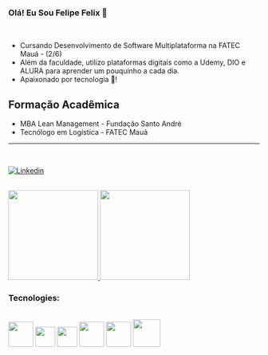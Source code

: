 ### Olá! Eu Sou Felipe Felix 🤙
<br/>

- Cursando Desenvolvimento de Software Multiplataforma na FATEC Mauá - (2/6)
- Além da faculdade, utilizo plataformas digitais como a Udemy, DIO e ALURA para aprender um pouquinho a cada dia.
- Apaixonado por tecnologia 💖!

## Formação Acadêmica

- MBA Lean Management - Fundação Santo André
- Tecnólogo em Logística - FATEC Mauá

-----------------------------------------------------
<br>

[![Linkedin](https://img.shields.io/badge/LinkedIn-0077B5?style=for-the-badge&logo=linkedin&logoColor=white)](https://www.linkedin.com/in/felipe-felix-3861441b5/)

<br>


<div>
<a href="https://github.com/FelipeFelixhub">
<img height="180em" src="https://github-readme-stats.vercel.app/api?username=FelipeFelixhub&show_icons=true&theme=dracula&include_all_commits=true&count_private=true"/>
<img height="180em" src="https://github-readme-stats.vercel.app/api/top-langs/?username=FelipeFelixhub&layout=compact&langs_count=7&theme=dracula"/>
</a>
</div>


### Tecnologies:

<div style="display: inline_block"><br/>

<img src="https://cdn.jsdelivr.net/gh/devicons/devicon/icons/java/java-original.svg" width="50"/> 
<img src="https://cdn.jsdelivr.net/gh/devicons/devicon/icons/cplusplus/cplusplus-plain.svg" width="40"/>
<img src="https://cdn.jsdelivr.net/gh/devicons/devicon/icons/javascript/javascript-original.svg" width="40" />
<img src="https://cdn.jsdelivr.net/gh/devicons/devicon/icons/spring/spring-original-wordmark.svg" width="50" />
<img src="https://cdn.jsdelivr.net/gh/devicons/devicon/icons/docker/docker-original.svg" width="50"/>
<img src="https://cdn.jsdelivr.net/gh/devicons/devicon/icons/mysql/mysql-original-wordmark.svg" width="55"/>
</div>
</br>
